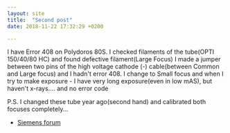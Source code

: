 ```yaml
---
layout: site
title:  "Second post"
date: 2018-11-22 17:32:29 +0200

---
```


I have Error 408 on Polydoros 80S. I checked filaments of the tube(OPTI 150/40/80 HC) and found defective filament(Large Focus) I made a jumper between two pins of the high voltage cathode (-) cable(between Common and Large focus) and I hadn't error 408. I change to Small focus and when I try to make exposure - I have very long exposure(even in low mAS), but haven't x-rays.... and no error code

P.S. I changed these tube year ago(second hand) and calibrated both focuses completely...


<ul>
  
  <li><a href="http://smstechforum.com/index.php?topic=2220.0">Siemens forum</a></li>

</ul>